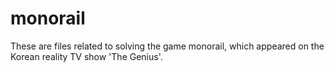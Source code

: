 # monorail

These are files related to solving the game monorail, which appeared on the Korean reality TV show 'The Genius'.
